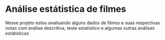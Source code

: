 # Análise estátistica de filmes

Nesse projeto estou analisando alguns dados de filmes e suas respectivas notas com análise descritiva, teste estatístico e algumas outras análises estátisticas 
